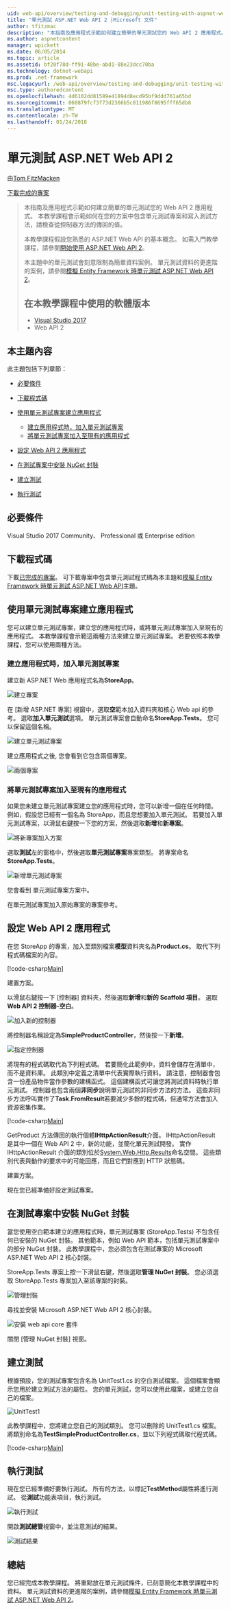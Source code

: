 ```yaml
---
uid: web-api/overview/testing-and-debugging/unit-testing-with-aspnet-web-api
title: "單元測試 ASP.NET Web API 2 |Microsoft 文件"
author: tfitzmac
description: "本指南及應用程式示範如何建立簡單的單元測試您的 Web API 2 應用程式。 本教學課程會示範如何加入單元測試專案..."
ms.author: aspnetcontent
manager: wpickett
ms.date: 06/05/2014
ms.topic: article
ms.assetid: bf20f78d-ff91-48be-abd1-88e23dcc70ba
ms.technology: dotnet-webapi
ms.prod: .net-framework
msc.legacyurl: /web-api/overview/testing-and-debugging/unit-testing-with-aspnet-web-api
msc.type: authoredcontent
ms.openlocfilehash: 4d6102dd81589e41894d8ecd95bf9ddd761a65bd
ms.sourcegitcommit: 060879fcf3f73d2366b5c811986f8695fff65db8
ms.translationtype: MT
ms.contentlocale: zh-TW
ms.lasthandoff: 01/24/2018
---
```

<a name="unit-testing-aspnet-web-api-2"></a>單元測試 ASP.NET Web API 2
====================
由[Tom FitzMacken](https://github.com/tfitzmac)

[下載完成的專案](http://code.msdn.microsoft.com/Unit-Testing-with-ASPNET-e2867d4d)

> 本指南及應用程式示範如何建立簡單的單元測試您的 Web API 2 應用程式。 本教學課程會示範如何在您的方案中包含單元測試專案和寫入測試方法，請檢查從控制器方法的傳回的值。
> 
> 本教學課程假設您熟悉的 ASP.NET Web API 的基本概念。 如需入門教學課程，請參閱[開始使用 ASP.NET Web API 2](../getting-started-with-aspnet-web-api/tutorial-your-first-web-api.md)。
> 
> 本主題中的單元測試會刻意限制為簡單資料案例。 單元測試資料的更進階的案例，請參閱[模擬 Entity Framework 時單元測試 ASP.NET Web API 2](mocking-entity-framework-when-unit-testing-aspnet-web-api-2.md)。
> 
> ## <a name="software-versions-used-in-the-tutorial"></a>在本教學課程中使用的軟體版本
> 
> 
> - [Visual Studio 2017](https://www.visualstudio.com/vs/)
> - Web API 2


## <a name="in-this-topic"></a>本主題內容

此主題包括下列章節：

- [必要條件](#prereqs)
- [下載程式碼](#download)
- [使用單元測試專案建立應用程式](#appwithunittest)

    - [建立應用程式時，加入單元測試專案](#whencreate)
    - [將單元測試專案加入至現有的應用程式](#addtoexisting)
- [設定 Web API 2 應用程式](#setupproject)
- [在測試專案中安裝 NuGet 封裝](#testpackages)
- [建立測試](#tests)
- [執行測試](#runtests)

<a id="prereqs"></a>
## <a name="prerequisites"></a>必要條件

Visual Studio 2017 Community、 Professional 或 Enterprise edition

<a id="download"></a>
## <a name="download-code"></a>下載程式碼

下載[已完成的專案](https://code.msdn.microsoft.com/Unit-Testing-with-ASPNET-1374bc11)。 可下載專案中包含單元測試程式碼為本主題和[模擬 Entity Framework 時單元測試 ASP.NET Web API](mocking-entity-framework-when-unit-testing-aspnet-web-api-2.md)主題。

<a id="appwithunittest"></a>
## <a name="create-application-with-unit-test-project"></a>使用單元測試專案建立應用程式

您可以建立單元測試專案，建立您的應用程式時，或將單元測試專案加入至現有的應用程式。 本教學課程會示範這兩種方法來建立單元測試專案。 若要依照本教學課程，您可以使用兩種方法。

<a id="whencreate"></a>
### <a name="add-unit-test-project-when-creating-the-application"></a>建立應用程式時，加入單元測試專案

建立新 ASP.NET Web 應用程式名為**StoreApp**。

![建立專案](unit-testing-with-aspnet-web-api/_static/image1.png)

在 [新增 ASP.NET 專案] 視窗中，選取**空**範本加入資料夾和核心 Web api 的參考。 選取**加入單元測試**選項。 單元測試專案會自動命名**StoreApp.Tests**。 您可以保留這個名稱。

![建立單元測試專案](unit-testing-with-aspnet-web-api/_static/image2.png)

建立應用程式之後, 您會看到它包含兩個專案。

![兩個專案](unit-testing-with-aspnet-web-api/_static/image3.png)

<a id="addtoexisting"></a>
### <a name="add-unit-test-project-to-an-existing-application"></a>將單元測試專案加入至現有的應用程式

如果您未建立單元測試專案建立您的應用程式時，您可以新增一個在任何時間。 例如，假設您已經有一個名為 StoreApp，而且您想要加入單元測試。 若要加入單元測試專案，以滑鼠右鍵按一下您的方案，然後選取**新增**和**新專案**。

![將新專案加入方案](unit-testing-with-aspnet-web-api/_static/image4.png)

選取**測試**左的窗格中，然後選取**單元測試專案**專案類型。 將專案命名**StoreApp.Tests**。

![新增單元測試專案](unit-testing-with-aspnet-web-api/_static/image5.png)

您會看到 單元測試專案方案中。

在單元測試專案加入原始專案的專案參考。

<a id="setupproject"></a>
## <a name="set-up-the-web-api-2-application"></a>設定 Web API 2 應用程式

在您 StoreApp 的專案，加入至類別檔案**模型**資料夾名為**Product.cs**。 取代下列程式碼檔案的內容。

[!code-csharp[Main](unit-testing-with-aspnet-web-api/samples/sample1.cs)]

建置方案。

以滑鼠右鍵按一下 [控制器] 資料夾，然後選取**新增**和**新的 Scaffold 項目**。 選取**Web API 2 控制器-空白**。

![加入新的控制器](unit-testing-with-aspnet-web-api/_static/image6.png)

將控制器名稱設定為**SimpleProductController**，然後按一下**新增**。

![指定控制器](unit-testing-with-aspnet-web-api/_static/image7.png)

將現有的程式碼取代為下列程式碼。 若要簡化此範例中，資料會儲存在清單中，而不是資料庫。 此類別中定義之清單中代表實際執行資料。 請注意，控制器會包含一份產品物件當作參數的建構函式。 這個建構函式可讓您將測試資料時執行單元測試。 控制器也包含兩個**非同步**說明單元測試的非同步方法的方法。 這些非同步方法呼叫實作了**Task.FromResult**若要減少多餘的程式碼，但通常方法會加入資源密集作業。

[!code-csharp[Main](unit-testing-with-aspnet-web-api/samples/sample2.cs)]

GetProduct 方法傳回的執行個體**IHttpActionResult**介面。 IHttpActionResult 是其中一個在 Web API 2 中，新的功能，並簡化單元測試開發。 實作 IHttpActionResult 介面的類別位於[System.Web.Http.Results](https://msdn.microsoft.com/library/system.web.http.results.aspx)命名空間。 這些類別代表與動作的要求中的可能回應，而且它們對應到 HTTP 狀態碼。

建置方案。

現在您已經準備好設定測試專案。

<a id="testpackages"></a>
## <a name="install-nuget-packages-in-test-project"></a>在測試專案中安裝 NuGet 封裝

當您使用空白範本建立的應用程式時，單元測試專案 (StoreApp.Tests) 不包含任何已安裝的 NuGet 封裝。 其他範本，例如 Web API 範本，包括單元測試專案中的部分 NuGet 封裝。 此教學課程中，您必須包含在測試專案的 Microsoft ASP.NET Web API 2 核心封裝。

StoreApp.Tests 專案上按一下滑鼠右鍵，然後選取**管理 NuGet 封裝**。 您必須選取 StoreApp.Tests 專案加入至該專案的封裝。

![管理封裝](unit-testing-with-aspnet-web-api/_static/image8.png)

尋找並安裝 Microsoft ASP.NET Web API 2 核心封裝。

![安裝 web api core 套件](unit-testing-with-aspnet-web-api/_static/image9.png)

關閉 [管理 NuGet 封裝] 視窗。

<a id="tests"></a>
## <a name="create-tests"></a>建立測試

根據預設，您的測試專案包含名為 UnitTest1.cs 的空白測試檔案。 這個檔案會顯示您用於建立測試方法的屬性。 您的單元測試，您可以使用此檔案，或建立您自己的檔案。

![UnitTest1](unit-testing-with-aspnet-web-api/_static/image10.png)

此教學課程中，您將建立您自己的測試類別。 您可以刪除的 UnitTest1.cs 檔案。 將類別命名為**TestSimpleProductController.cs**，並以下列程式碼取代程式碼。

[!code-csharp[Main](unit-testing-with-aspnet-web-api/samples/sample3.cs)]

<a id="runtests"></a>
## <a name="run-tests"></a>執行測試

現在您已經準備好要執行測試。 所有的方法，以標記**TestMethod**屬性將進行測試。 從**測試**功能表項目，執行測試。

![執行測試](unit-testing-with-aspnet-web-api/_static/image11.png)

開啟**測試總管**視窗中，並注意測試的結果。

![測試結果](unit-testing-with-aspnet-web-api/_static/image12.png)

## <a name="summary"></a>總結

您已經完成本教學課程。 將重點放在單元測試條件，已刻意簡化本教學課程中的資料。 單元測試資料的更進階的案例，請參閱[模擬 Entity Framework 時單元測試 ASP.NET Web API 2](mocking-entity-framework-when-unit-testing-aspnet-web-api-2.md)。
